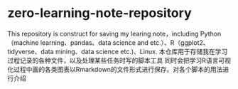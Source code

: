 # zero-learning-note-repository
This repository is construct for saving my learing note，including Python（machine learning、pandas、data science and etc.）、R（ggplot2、tidyverse、data mining、data science etc.)、Linux.
本仓库用于存储我在学习过程记录的各种文件，以及处理某些任务时写的脚本工具
同时会把学习R语言可视化过程中画的各类图表以Rmarkdown的文件形式进行保存。对各个脚本的用法进行介绍
